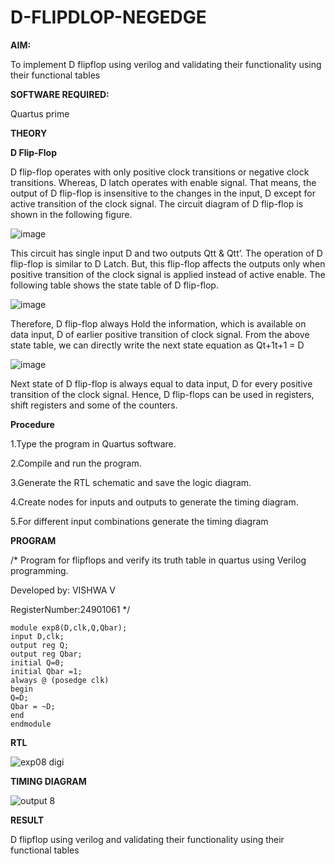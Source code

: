 # D-FLIPDLOP-NEGEDGE

**AIM:**

To implement  D flipflop using verilog and validating their functionality using their functional tables

**SOFTWARE REQUIRED:**

Quartus prime

**THEORY**

**D Flip-Flop**

D flip-flop operates with only positive clock transitions or negative clock transitions. Whereas, D latch operates with enable signal. That means, the output of D flip-flop is insensitive to the changes in the input, D except for active transition of the clock signal. The circuit diagram of D flip-flop is shown in the following figure.

![image](https://github.com/naavaneetha/D-FLIPDLOP-NEGEDGE/assets/154305477/48c81fe8-bc3f-40e7-95e2-519fc155ad51)

This circuit has single input D and two outputs Qtt & Qtt’. The operation of D flip-flop is similar to D Latch. But, this flip-flop affects the outputs only when positive transition of the clock signal is applied instead of active enable. The following table shows the state table of D flip-flop.

![image](https://github.com/naavaneetha/D-FLIPDLOP-NEGEDGE/assets/154305477/e5f3fda7-68ec-4a3a-a0a4-cf6f9cc4ab55)

Therefore, D flip-flop always Hold the information, which is available on data input, D of earlier positive transition of clock signal. From the above state table, we can directly write the next state equation as Qt+1t+1 = D

![image](https://github.com/naavaneetha/D-FLIPDLOP-NEGEDGE/assets/154305477/8592c0d8-2917-4142-91b9-d6c30dd891d2)

Next state of D flip-flop is always equal to data input, D for every positive transition of the clock signal. Hence, D flip-flops can be used in registers, shift registers and some of the counters.

**Procedure**

1.Type the program in Quartus software.

2.Compile and run the program.

3.Generate the RTL schematic and save the logic diagram.

4.Create nodes for inputs and outputs to generate the timing diagram.

5.For different input combinations generate the timing diagram

**PROGRAM**

/* Program for flipflops and verify its truth table in quartus using Verilog programming. 

Developed by: VISHWA V

RegisterNumber:24901061
*/
```
module exp8(D,clk,Q,Qbar);
input D,clk;
output reg Q;
output reg Qbar;
initial Q=0;
initial Qbar =1;
always @ (posedge clk)
begin
Q=D;
Qbar = ~D;
end
endmodule
```

**RTL**


![exp08 digi](https://github.com/user-attachments/assets/fa26cbbe-0dc5-4514-9540-05fddc91e6bc)


**TIMING DIAGRAM**


![output 8](https://github.com/user-attachments/assets/18bfd0c4-5965-4c3b-88d4-1ddf9bbefef0)


**RESULT**

 D flipflop using verilog and validating their functionality using their functional tables

